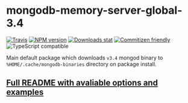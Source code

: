 # mongodb-memory-server-global-3.4

[![Travis](https://img.shields.io/travis/nodkz/mongodb-memory-server-global-3.4.svg)](https://travis-ci.org/nodkz/mongodb-memory-server-global-3.4)
[![NPM version](https://img.shields.io/npm/v/mongodb-memory-server-global-3.4.svg)](https://www.npmjs.com/package/mongodb-memory-server-global-3.4)
[![Downloads stat](https://img.shields.io/npm/dt/mongodb-memory-server-global-3.4.svg)](http://www.npmtrends.com/mongodb-memory-server-global-3.4)
[![Commitizen friendly](https://img.shields.io/badge/commitizen-friendly-brightgreen.svg)](http://commitizen.github.io/cz-cli/)
![TypeScript compatible](https://img.shields.io/badge/typescript-compatible-brightgreen.svg)

Main default package which downloads `v3.4` mongod binary to `%HOME/.cache/mongodb-binaries` directory on package install.

## [Full README with avaliable options and examples](../../README.md)
